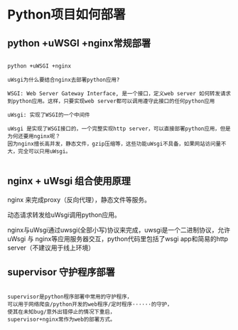 # Python项目如何部署

## python +uWSGI +nginx常规部署
```shell 

python +uWSGI +nginx

uWsgi为什么要结合nginx去部署python应用?

WSGI: Web Server Gateway Interface, 是一个接口，定义web server 如何转发请求到python应用。这样，只要实现web server都可以调用遵守此接口的任何python应用

uWsgi: 实现了WSGI的一个中间件

uWsgi 是实现了WSGI接口的，一个完整实现http server，可以直接部署python应用，但是为何还要用nginx呢？
因为nginx擅长高并发，静态文件，gzip压缩等，这些功能uWsgi不具备，如果网站访问量不大，完全可以只用uWsgi。


```
## nginx + uWsgi 组合使用原理
nginx 来完成proxy（反向代理），静态文件等服务。

动态请求转发给uWsgi调用python应用。

nginx与uWsgi通过uwsgi(全部小写)协议来完成，uwsgi是一个二进制协议，允许uWsgi 与 nginx等应用服务器交互，python代码里包括了wsgi app和简易的http server（不建议用于线上环境）

## supervisor 守护程序部署

```shell 

supervisor是python程序部署中常用的守护程序，
可以用于网络爬虫/python开发的web程序/定时程序······的守护，
使其在未知bug/意外出错停止的情况下重启，
supervisor+nginx常作为web的部署方式。

```